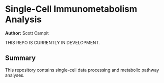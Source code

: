 # Single-Cell Immunometabolism Analysis
**Author:** Scott Campit

THIS REPO IS CURRENTLY IN DEVELOPMENT.

## Summary
This repository contains single-cell data processing and metabolic pathway analyses. 
